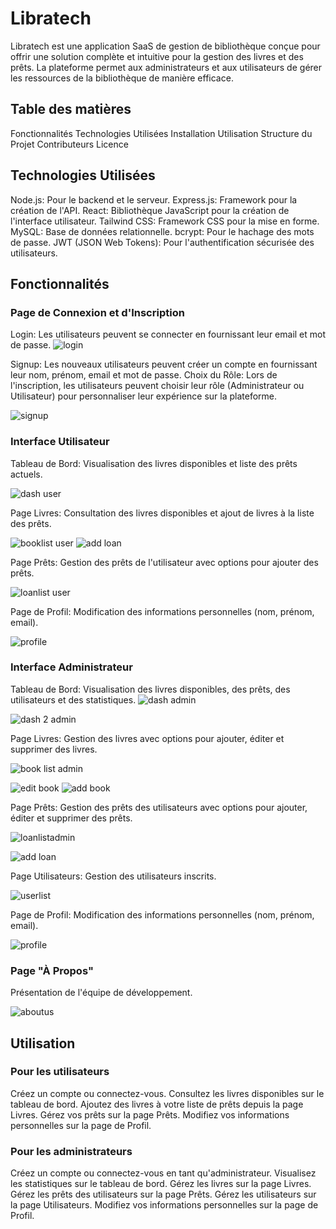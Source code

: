 # Libratech
Libratech est une application SaaS de gestion de bibliothèque conçue pour offrir une solution complète et intuitive 
pour la gestion des livres et des prêts. La plateforme permet aux administrateurs et aux utilisateurs de gérer les 
ressources de la bibliothèque de manière efficace.

## Table des matières

Fonctionnalités
Technologies Utilisées
Installation
Utilisation
Structure du Projet
Contributeurs
Licence


## Technologies Utilisées

Node.js: Pour le backend et le serveur.
Express.js: Framework pour la création de l'API.
React: Bibliothèque JavaScript pour la création de l'interface utilisateur.
Tailwind CSS: Framework CSS pour la mise en forme.
MySQL: Base de données relationnelle.
bcrypt: Pour le hachage des mots de passe.
JWT (JSON Web Tokens): Pour l'authentification sécurisée des utilisateurs.

## Fonctionnalités

### Page de Connexion et d'Inscription

Login: Les utilisateurs peuvent se connecter en fournissant leur email et mot de passe.
![login](https://github.com/Emanejalal/Library-management/assets/155189345/ee1d5de4-58fc-461b-bf10-252c4bb640a5)

Signup: Les nouveaux utilisateurs peuvent créer un compte en fournissant leur nom, prénom,
email et mot de passe.
Choix du Rôle: Lors de l'inscription, les utilisateurs peuvent choisir leur rôle (Administrateur ou Utilisateur) pour personnaliser leur expérience sur la plateforme.

![signup](https://github.com/Emanejalal/Library-management/assets/155189345/36ca2ce1-ef8d-45fe-accb-6220afede93a)



### Interface Utilisateur

Tableau de Bord: Visualisation des livres disponibles et liste des prêts actuels.

![dash user](https://github.com/Emanejalal/Library-management/assets/155189345/d3d8370b-b3fb-4788-be66-ef90fd99366d)


Page Livres: Consultation des livres disponibles et ajout de livres à la liste des prêts.

![booklist user](https://github.com/Emanejalal/Library-management/assets/155189345/eba59f23-c21d-46cc-a434-481a17b7e013)
![add loan](https://github.com/Emanejalal/Library-management/assets/155189345/582d7c94-5e83-4a48-8bcc-dac126e284bc)

Page Prêts: Gestion des prêts de l'utilisateur avec options pour ajouter des prêts.

![loanlist user](https://github.com/Emanejalal/Library-management/assets/155189345/b71e5bd0-f797-4b27-b069-a617ba42669f)



Page de Profil: Modification des informations personnelles (nom, prénom, email).

![profile](https://github.com/Emanejalal/Library-management/assets/155189345/2a5aaf14-18cc-41f2-b1d6-ed56502788b7)


### Interface Administrateur

Tableau de Bord: Visualisation des livres disponibles, des prêts, des utilisateurs et des statistiques.
![dash admin](https://github.com/Emanejalal/Library-management/assets/155189345/127c40eb-f759-42eb-9141-ab959e535515)

![dash 2 admin](https://github.com/Emanejalal/Library-management/assets/155189345/a5b55c6b-b83a-4504-b4ed-fd89db7f05ae)



Page Livres: Gestion des livres avec options pour ajouter, éditer et supprimer des livres.

![book list admin](https://github.com/Emanejalal/Library-management/assets/155189345/6306b838-20c3-4507-866d-48f36f5159d9)

![edit book](https://github.com/Emanejalal/Library-management/assets/155189345/69127913-c99b-497b-8308-9c03c837fa9e)
![add book](https://github.com/Emanejalal/Library-management/assets/155189345/98592fe0-f014-46c0-9fd4-9f328ab32920)


Page Prêts: Gestion des prêts des utilisateurs avec options pour ajouter, éditer et supprimer des prêts.

![loanlistadmin](https://github.com/Emanejalal/Library-management/assets/155189345/bfce41b2-8e65-4dff-a675-c3873c4a7963)

![add loan](https://github.com/Emanejalal/Library-management/assets/155189345/160fe207-a52c-4d0b-880a-5b22c12c9571)


Page Utilisateurs: Gestion des utilisateurs inscrits.

![userlist](https://github.com/Emanejalal/Library-management/assets/155189345/edceb3b7-c0e9-4d3d-b402-1793899bd47b)



Page de Profil: Modification des informations personnelles (nom, prénom, email).

![profile](https://github.com/Emanejalal/Library-management/assets/155189345/b9547052-4a27-4e79-9b58-0bd0be9473d1)


### Page "À Propos"

Présentation de l'équipe de développement.

![aboutus](https://github.com/Emanejalal/Library-management/assets/155189345/0cb8e4ab-f36c-40f8-8fdb-537d187fe76d)



## Utilisation

### Pour les utilisateurs

Créez un compte ou connectez-vous.
Consultez les livres disponibles sur le tableau de bord.
Ajoutez des livres à votre liste de prêts depuis la page Livres.
Gérez vos prêts sur la page Prêts.
Modifiez vos informations personnelles sur la page de Profil.

### Pour les administrateurs

Créez un compte ou connectez-vous en tant qu'administrateur.
Visualisez les statistiques sur le tableau de bord.
Gérez les livres sur la page Livres.
Gérez les prêts des utilisateurs sur la page Prêts.
Gérez les utilisateurs sur la page Utilisateurs.
Modifiez vos informations personnelles sur la page de Profil.






